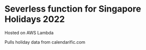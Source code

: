 # Severless function for Singapore Holidays 2022

Hosted on AWS Lambda

Pulls holiday data from calendarific.com
